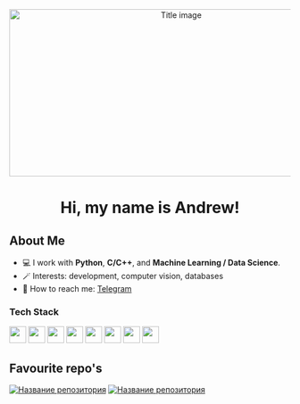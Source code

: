 <div align="center">
<img img height="300" width="600" src="https://github.com/klon-22800/klon-22800/blob/main/assets/header.gif" alt="Title image">
</div>
<h1 align="center">Hi, my name is Andrew!</h1>

## About Me
- 💻 I work with **Python**, **C/C++**, and **Machine Learning / Data Science**.
- 🪄 Interests: development, computer vision, databases
- 📱 How to reach me: [Telegram](https://t.me/klon22800)

<h3>Tech Stack</h3>
<p align="left">
    <img src="https://img.shields.io/badge/-Python-3776AB?style=flat&logo=python&logoColor=white" height="30">
    <img src="https://img.shields.io/badge/-C++-00599C?style=flat&logo=c%2B%2B&logoColor=white" height="30">
    <img src="https://img.shields.io/badge/-TensorFlow-FF6F00?style=flat&logo=tensorflow&logoColor=white" height="30">
    <img src="https://img.shields.io/badge/-PyTorch-EE4C2C?style=flat&logo=pytorch&logoColor=white" height="30">
    <img src="https://img.shields.io/badge/-Scikit%20Learn-F7931E?style=flat&logo=scikit-learn&logoColor=white" height="30">
    <img src="https://img.shields.io/badge/-Pandas-150458?style=flat&logo=pandas&logoColor=white" height="30">
    <img src="https://img.shields.io/badge/-NumPy-013243?style=flat&logo=numpy&logoColor=white" height="30">
    <img src="https://img.shields.io/badge/-PostgreSQL-336791?style=flat&logo=postgresql&logoColor=white" height="30">
</p>

## Favourite repo's
[![Название репозитория](https://github-readme-stats.vercel.app/api/pin/?username=klon-22800&repo=unet_plus_plus_segmentation&theme=radical)](https://github.com/klon-22800/unet_plus_plus_segmentation)
[![Название репозитория](https://github-readme-stats.vercel.app/api/pin/?username=klon-22800&repo=Hackathon-project&theme=radical)](https://github.com/klon-22800/Hackathon-project/tree/dev)

